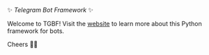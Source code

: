 ✨ *Telegram Bot Framework* ✨

Welcome to TGBF! Visit the [website](https://github.com/Endogen/tgbf) to learn more about this Python framework for bots.  

Cheers 🍻👋